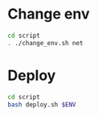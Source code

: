 # Change env
```bash
cd script
. ./change_env.sh net
```

# Deploy
```bash
cd script
bash deploy.sh $ENV
```
